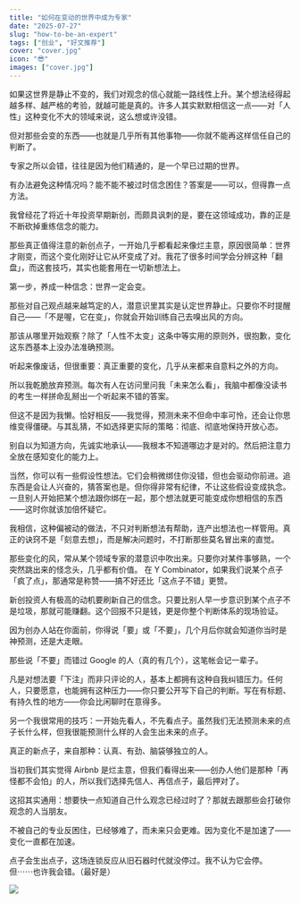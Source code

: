 ```yaml
---
title: "如何在变动的世界中成为专家"
date: "2025-07-27"
slug: "how-to-be-an-expert"
tags: ["创业", "好文推荐"]
cover: "cover.jpg"
icon: "😎"
images: ["cover.jpg"]
---
```

如果这世界是静止不变的，我们对观念的信心就能一路线性上升。某个想法经得起越多样、越严格的考验，就越可能是真的。许多人其实默默相信这一点——对「人性」这种变化不大的领域来说，这么想或许没错。



但对那些会变的东西——也就是几乎所有其他事物——你就不能再这样信任自己的判断了。



专家之所以会错，往往是因为他们精通的，是一个早已过期的世界。



有办法避免这种情况吗？能不能不被过时信念困住？答案是——可以，但得靠一点方法。



我曾经花了将近十年投资早期新创，而颇具讽刺的是，要在这领域成功，靠的正是不断砍掉重练信念的能力。



那些真正值得注意的新创点子，一开始几乎都看起来像烂主意，原因很简单：世界才刚变，而这个变化刚好让它从坏变成了对。我花了很多时间学会分辨这种「翻盘」，而这套技巧，其实也能套用在一切新想法上。



第一步，养成一种信念：世界一定会变。



那些对自己观点越来越笃定的人，潜意识里其实是认定世界静止。只要你不时提醒自己——「不是喔，它在变」，你就会开始训练自己去嗅出风的方向。



那该从哪里开始观察？除了「人性不太变」这条中等实用的原则外，很抱歉，变化这东西基本上没办法准确预测。



听起来像废话，但很重要：真正重要的变化，几乎从来都来自意料之外的方向。



所以我乾脆放弃预测。每次有人在访问里问我「未来怎么看」，我脑中都像没读书的考生一样拼命乱掰出一个听起来不错的答案。



但这不是因为我懒。恰好相反——我觉得，预测未来不但命中率可怜，还会让你思维变得僵硬。与其乱猜，不如选择更实际的策略：彻底、彻底地保持开放心态。



别自以为知道方向，先诚实地承认——我根本不知道哪边才是对的。然后把注意力全放在感知变化的能力上。



当然，你可以有一些假设性想法。它们会稍微绑住你没错，但也会驱动你前进。追东西是会让人兴奋的，猜答案也是。但你得非常有纪律，不让这些假设变成执念。
一旦别人开始把某个想法跟你绑在一起，那个想法就更可能变成你想相信的东西——这时你就该加倍怀疑它。



我相信，这种偏被动的做法，不只对判断想法有帮助，连产出想法也一样管用。真正的诀窍不是「刻意去想」，而是解决问题时，不打断那些莫名冒出来的直觉。



那些变化的风，常从某个领域专家的潜意识中吹出来。只要你对某件事够熟，一个突然跳出来的怪念头，几乎都有价值。
在 Y Combinator，如果我们说某个点子「疯了点」，那通常是称赞——搞不好还比「这点子不错」更赞。



新创投资人有极高的动机要刷新自己的信念。只要比别人早一步意识到某个点子不是垃圾，那就可能赚翻。这个回报不只是钱，更是你整个判断体系的现场验证。



因为创办人站在你面前，你得说「要」或「不要」，几个月后你就会知道你当时是神预测，还是大走眼。



那些说「不要」而错过 Google 的人（真的有几个），这笔帐会记一辈子。



凡是对想法要「下注」而非只评论的人，基本上都拥有这种自我纠错压力。任何人，只要愿意，也能拥有这种压力——你只要公开写下自己的判断。写在有标题、有持久性的地方——你会比闲聊时在意得多。



另一个我很常用的技巧：一开始先看人，不先看点子。虽然我们无法预测未来的点子长什么样，但我很能预测什么样的人会生出未来的点子。



真正的新点子，来自那种：认真、有劲、脑袋够独立的人。



当初我们其实觉得 Airbnb 是烂主意，但我们看得出来——创办人他们是那种「再怪都不会怕」的人，所以我们选择先信人、再信点子，最后押对了。



这招其实通用：想要快一点知道自己什么观念已经过时了？那就去跟那些会打破你观念的人当朋友。



不被自己的专业反困住，已经够难了，而未来只会更难。因为变化不是加速了——变化一直都在加速。



点子会生出点子，这场连锁反应从旧石器时代就没停过。我不认为它会停。
但⋯⋯也许我会错。（最好是）




![](https://prod-files-secure.s3.us-west-2.amazonaws.com/112d0858-5090-4d34-a606-b75eb8d65fd2/46476355-9cf3-4e99-9b7a-3531bc426380/1000202064.png?X-Amz-Algorithm=AWS4-HMAC-SHA256&X-Amz-Content-Sha256=UNSIGNED-PAYLOAD&X-Amz-Credential=ASIAZI2LB4667MJAC6BF%2F20250819%2Fus-west-2%2Fs3%2Faws4_request&X-Amz-Date=20250819T130751Z&X-Amz-Expires=3600&X-Amz-Security-Token=IQoJb3JpZ2luX2VjEHMaCXVzLXdlc3QtMiJGMEQCIDhA7W6yXg7%2BYzrgXtZi3rOod5sPrtKhyjbt%2FXCqNYG0AiBtymamv4qjU19Tqv5kRVRQueib96BrQ6xQya%2BEFSpNByqIBAi8%2F%2F%2F%2F%2F%2F%2F%2F%2F%2F8BEAAaDDYzNzQyMzE4MzgwNSIMSWPMGU6ZVPCTCwOhKtwDD3e8MTc4cpG6Fhtyks0R04u4v7%2F4TFcftbNuk8BYFu1PujUPrRSuxJsSmDsQPtgtJFC26lnWEWBYKZELufu%2BZVyhr3Blq0kt65A1bLQLOjlO9KKHUTRnFOLXiHImkRZq4wfpbVD8MjJL0Gt%2B64YRlYAL9hyQgMlcLmi4h8rNwImkS0OxUufjevHhYVA46VJjBue5Ak7WclS1B62Tu5WoxlljcAn6ft2vsVLMCFkTFhG5Sk9P3nJoLj6mTZgcVx1BAOBq%2Ff7Kp057kpzP5hpxXNpLTyMqgz3gC59NOBVeyHlIiQ30UNt4UtYBh9fdXKqNQShBDe7YXEGAQ0Il%2FSEum9zIO2%2Fyf6S33enq07w49cVDvrie2uU2lxcSIWYsncPOllsV7Z9jbgaXKF5q%2FrZrUoz5EJYvn5cPALxxhKGELuSTFcNsJGdYUZzDBivwk3%2BtvXT4PifvUu7GZq1RklMAsaOikkT2UqAFZdZpa0gj%2FaePsNBQUg1hiXgdZzxARXdkaM4lZpPLgka8MJhOqnHFmqBbOX4kJ6eoRNl6KrvBV%2Fg5LHAIcb4KzvvPOiEtAYH7I6d4h4Sj0mauLO8d21rJmxw3etIU7mhIi5FjjMtprZl7ys3k%2Blihe2FBcP8wxqWRxQY6pgEpE%2FdU8mX2CAx7VoGYt7qgMwkH29RTYHSnwNYRLUOWswa3EsRkdDnL27nkvK%2B4he1gQmgKTSFZUldx7HK6MQ59hsHftZJ7NuzITzJLbbvcKufj4GlZviOA43ZRwBNQaGdwj4zqZ0Imyku29BGDp7utGgL2VvFP4QwuMWMpXKwelGXZLG56JPzmunK3XJ4Cm5P8Ywhl7s7Z5l9OU%2BtxJtwulGe6S1Pt&X-Amz-Signature=b171e313dd7b4ad14d98addcf1d6b2a89e16884a55a9a7e635a498cf0cd909fb&X-Amz-SignedHeaders=host&x-amz-checksum-mode=ENABLED&x-id=GetObject)

